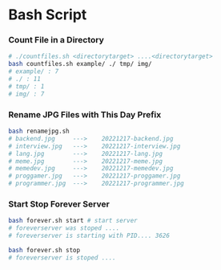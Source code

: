 # Bash Script

### Count File in a Directory
```sh
# ./countfiles.sh <directorytarget> ....<directorytarget>
bash countfiles.sh example/ ./ tmp/ img/
# example/ : 7
# ./ : 11
# tmp/ : 1
# img/ : 7
```

### Rename JPG Files with This Day Prefix
```sh
bash renamejpg.sh
# backend.jpg     --->    20221217-backend.jpg
# interview.jpg   --->    20221217-interview.jpg
# lang.jpg        --->    20221217-lang.jpg
# meme.jpg        --->    20221217-meme.jpg
# memedev.jpg     --->    20221217-memedev.jpg
# proggamer.jpg   --->    20221217-proggamer.jpg
# programmer.jpg  --->    20221217-programmer.jpg
```

### Start Stop Forever Server
```sh
bash forever.sh start # start server
# foreverserver was stoped ....
# foreverserver is starting with PID.... 3626

bash forever.sh stop
# foreverserver is stoped ....
```